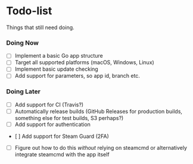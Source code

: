 # Todo-list

Things that still need doing.

### Doing Now

- [ ] Implement a basic Go app structure
- [ ] Target all supported platforms (macOS, Windows, Linux)
- [ ] Implement basic update checking
- [ ] Add support for parameters, so app id, branch etc.

### Doing Later

- [ ] Add support for CI (Travis?)
- [ ] Automatically release builds (GitHub Releases for production builds, something else for test builds, S3 perhaps?)
- [ ] Add support for authentication
- [ ] Add support for Steam Guard (2FA)
- [ ] Figure out how to do this _without_ relying on steamcmd or alternatively integrate steamcmd with the app itself
